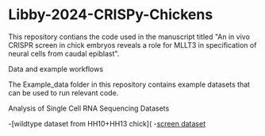 # Libby-2024-CRISPy-Chickens
This repository contians the code used in the manuscript titled "An in vivo CRISPR screen in chick embryos reveals a role for MLLT3 in specification of neural cells from caudal epiblast".

Data and example workflows

The Example_data folder in this repository contains example datasets that can be used to run relevant code.

Analysis of Single Cell RNA Sequencing Datasets

-[wildtype dataset from HH10+HH13 chick](
-[screen dataset](Screen.analysis.R)
